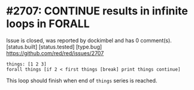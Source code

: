 
#2707: CONTINUE results in infinite loops in FORALL
================================================================================
Issue is closed, was reported by dockimbel and has 0 comment(s).
[status.built] [status.tested] [type.bug]
<https://github.com/red/red/issues/2707>

```
things: [1 2 3]
forall things [if 2 < first things [break] print things continue]
```
This loop should finish when end of `things` series is reached.


